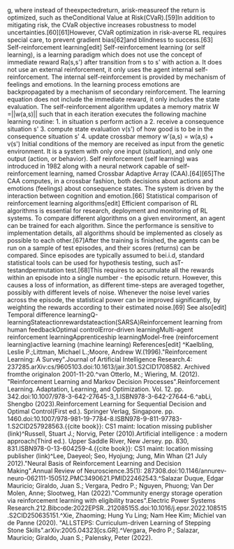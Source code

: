 g, where instead of theexpectedreturn, arisk-measureof the return is optimized, such as theConditional Value at Risk(CVaR).[59]In addition to mitigating risk, the CVaR objective increases robustness to model uncertainties.[60][61]However, CVaR optimization in risk-averse RL requires special care, to prevent gradient bias[62]and blindness to success.[63] Self-reinforcement learning[edit] Self-reinforcement learning (or self learning), is a learning paradigm which does not use the concept of immediate reward Ra(s,s') after transition from s to s' with action a. It does not use an external reinforcement, it only uses the agent internal self-reinforcement. The internal self-reinforcement is provided by mechanism of feelings and emotions. In the learning process emotions are backpropagated by a mechanism of secondary reinforcement. The learning equation does not include the immediate reward, it only includes the state evaluation. The self-reinforcement algorithm updates a memory matrix W =||w(a,s)|| such that in each iteration executes the following machine learning routine: 1. in situation s perform action a 2. receive a consequence situation s' 3. compute state evaluation v(s') of how good is to be in the consequence situation s' 4. update crossbar memory w'(a,s) = w(a,s) + v(s') Initial conditions of the memory are received as input from the genetic environment. It is a system with only one input (situation), and only one output (action, or behavior). Self reinforcement (self learning) was introduced in 1982 along with a neural network capable of self-reinforcement learning, named Crossbar Adaptive Array (CAA).[64][65]The CAA computes, in a crossbar fashion, both decisions about actions and emotions (feelings) about consequence states. The system is driven by the interaction between cognition and emotion.[66] Statistical comparison of reinforcement learning algorithms[edit] Efficient comparison of RL algorithms is essential for research, deployment and monitoring of RL systems. To compare different algorithms on a given environment, an agent can be trained for each algorithm. Since the performance is sensitive to implementation details, all algorithms should be implemented as closely as possible to each other.[67]After the training is finished, the agents can be run on a sample of test episodes, and their scores (returns) can be compared. Since episodes are typically assumed to bei.i.d, standard statistical tools can be used for hypothesis testing, such asT-testandpermutation test.[68]This requires to accumulate all the rewards within an episode into a single number - the episodic return. However, this causes a loss of information, as different time-steps are averaged together, possibly with different levels of noise. Whenever the noise level varies across the episode, the statistical power can be improved significantly, by weighting the rewards according to their estimated noise.[69] See also[edit] Temporal difference learningQ-learningStateactionrewardstateaction(SARSA)Reinforcement learning from human feedbackOptimal controlError-driven learningMulti-agent reinforcement learningApprenticeship learningModel-free (reinforcement learning)active learning (machine learning) References[edit] ^Kaelbling, Leslie P.;Littman, Michael L.;Moore, Andrew W.(1996)."Reinforcement Learning: A Survey".Journal of Artificial Intelligence Research.4: 237285.arXiv:cs/9605103.doi:10.1613/jair.301.S2CID1708582. Archived fromthe originalon 2001-11-20.^van Otterlo, M.; Wiering, M. (2012). "Reinforcement Learning and Markov Decision Processes".Reinforcement Learning. Adaptation, Learning, and Optimization. Vol. 12. pp. 342.doi:10.1007/978-3-642-27645-3_1.ISBN978-3-642-27644-6.^abLi, Shengbo (2023).Reinforcement Learning for Sequential Decision and Optimal Control(First ed.). Springer Verlag, Singapore. pp. 1460.doi:10.1007/978-981-19-7784-8.ISBN978-9-811-97783-1.S2CID257928563.{{cite book}}: CS1 maint: location missing publisher (link)^Russell, Stuart J.; Norvig, Peter (2010).Artificial intelligence : a modern approach(Third ed.). Upper Saddle River, New Jersey. pp. 830, 831.ISBN978-0-13-604259-4.{{cite book}}: CS1 maint: location missing publisher (link)^Lee, Daeyeol; Seo, Hyojung; Jung, Min Whan (21 July 2012)."Neural Basis of Reinforcement Learning and Decision Making".Annual Review of Neuroscience.35(1): 287308.doi:10.1146/annurev-neuro-062111-150512.PMC3490621.PMID22462543.^Salazar Duque, Edgar Mauricio; Giraldo, Juan S.; Vergara, Pedro P.; Nguyen, Phuong; Van Der Molen, Anne; Slootweg, Han (2022)."Community energy storage operation via reinforcement learning with eligibility traces".Electric Power Systems Research.212.Bibcode:2022EPSR..21208515S.doi:10.1016/j.epsr.2022.108515.S2CID250635151.^Xie, Zhaoming; Hung Yu Ling; Nam Hee Kim; Michiel van de Panne (2020). "ALLSTEPS: Curriculum-driven Learning of Stepping Stone Skills".arXiv:2005.04323[cs.GR].^Vergara, Pedro P.; Salazar, Mauricio; Giraldo, Juan S.; Palensky, Peter (2022).